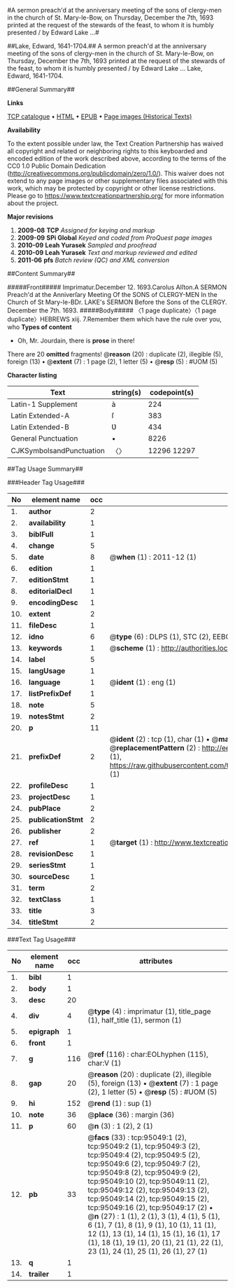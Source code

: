 #A sermon preach'd at the anniversary meeting of the sons of clergy-men in the church of St. Mary-le-Bow, on Thursday, December the 7th, 1693 printed at the request of the stewards of the feast, to whom it is humbly presented / by Edward Lake ...#

##Lake, Edward, 1641-1704.##
A sermon preach'd at the anniversary meeting of the sons of clergy-men in the church of St. Mary-le-Bow, on Thursday, December the 7th, 1693 printed at the request of the stewards of the feast, to whom it is humbly presented / by Edward Lake ...
Lake, Edward, 1641-1704.

##General Summary##

**Links**

[TCP catalogue](http://www.ota.ox.ac.uk/tcp/)  • 
[HTML](http://tei.it.ox.ac.uk/tcp/Texts-HTML/free/A48/A48361.html)  • 
[EPUB](http://tei.it.ox.ac.uk/tcp/Texts-EPUB/free/A48/A48361.epub) • 
[Page images (Historical Texts)](https://historicaltexts.jisc.ac.uk/eebo-12888530e)

**Availability**

To the extent possible under law, the Text Creation Partnership has waived all copyright and related or neighboring rights to this keyboarded and encoded edition of the work described above, according to the terms of the CC0 1.0 Public Domain Dedication (http://creativecommons.org/publicdomain/zero/1.0/). This waiver does not extend to any page images or other supplementary files associated with this work, which may be protected by copyright or other license restrictions. Please go to https://www.textcreationpartnership.org/ for more information about the project.

**Major revisions**

1. __2009-08__ __TCP__ *Assigned for keying and markup*
1. __2009-09__ __SPi Global__ *Keyed and coded from ProQuest page images*
1. __2010-09__ __Leah Yurasek__ *Sampled and proofread*
1. __2010-09__ __Leah Yurasek__ *Text and markup reviewed and edited*
1. __2011-06__ __pfs__ *Batch review (QC) and XML conversion*

##Content Summary##

#####Front#####
Imprimatur.December 12. 1693.Carolus Alſton.A SERMON Preach'd at the Anniverſary Meeting Of the SONS of CLERGY-MEN In the Church of St Mary-le-BDr. LAKE's SERMON Before the Sons of the CLERGY. December the 7th. 1693.
#####Body#####
〈1 page duplicate〉〈1 page duplicate〉HEBREWS xiij. 7.Remember them which have the rule over you, who 
**Types of content**

  * Oh, Mr. Jourdain, there is **prose** in there!

There are 20 **omitted** fragments! 
 @__reason__ (20) : duplicate (2), illegible (5), foreign (13)  •  @__extent__ (7) : 1 page (2), 1 letter (5)  •  @__resp__ (5) : #UOM (5)

**Character listing**


|Text|string(s)|codepoint(s)|
|---|---|---|
|Latin-1 Supplement|à|224|
|Latin Extended-A|ſ|383|
|Latin Extended-B|Ʋ|434|
|General Punctuation|•|8226|
|CJKSymbolsandPunctuation|〈〉|12296 12297|

##Tag Usage Summary##

###Header Tag Usage###

|No|element name|occ|attributes|
|---|---|---|---|
|1.|__author__|2||
|2.|__availability__|1||
|3.|__biblFull__|1||
|4.|__change__|5||
|5.|__date__|8| @__when__ (1) : 2011-12 (1)|
|6.|__edition__|1||
|7.|__editionStmt__|1||
|8.|__editorialDecl__|1||
|9.|__encodingDesc__|1||
|10.|__extent__|2||
|11.|__fileDesc__|1||
|12.|__idno__|6| @__type__ (6) : DLPS (1), STC (2), EEBO-CITATION (1), OCLC (1), VID (1)|
|13.|__keywords__|1| @__scheme__ (1) : http://authorities.loc.gov/ (1)|
|14.|__label__|5||
|15.|__langUsage__|1||
|16.|__language__|1| @__ident__ (1) : eng (1)|
|17.|__listPrefixDef__|1||
|18.|__note__|5||
|19.|__notesStmt__|2||
|20.|__p__|11||
|21.|__prefixDef__|2| @__ident__ (2) : tcp (1), char (1)  •  @__matchPattern__ (2) : ([0-9\-]+):([0-9IVX]+) (1), (.+) (1)  •  @__replacementPattern__ (2) : http://eebo.chadwyck.com/downloadtiff?vid=$1&page=$2 (1), https://raw.githubusercontent.com/textcreationpartnership/Texts/master/tcpchars.xml#$1 (1)|
|22.|__profileDesc__|1||
|23.|__projectDesc__|1||
|24.|__pubPlace__|2||
|25.|__publicationStmt__|2||
|26.|__publisher__|2||
|27.|__ref__|1| @__target__ (1) : http://www.textcreationpartnership.org/docs/. (1)|
|28.|__revisionDesc__|1||
|29.|__seriesStmt__|1||
|30.|__sourceDesc__|1||
|31.|__term__|2||
|32.|__textClass__|1||
|33.|__title__|3||
|34.|__titleStmt__|2||


###Text Tag Usage###

|No|element name|occ|attributes|
|---|---|---|---|
|1.|__bibl__|1||
|2.|__body__|1||
|3.|__desc__|20||
|4.|__div__|4| @__type__ (4) : imprimatur (1), title_page (1), half_title (1), sermon (1)|
|5.|__epigraph__|1||
|6.|__front__|1||
|7.|__g__|116| @__ref__ (116) : char:EOLhyphen (115), char:V (1)|
|8.|__gap__|20| @__reason__ (20) : duplicate (2), illegible (5), foreign (13)  •  @__extent__ (7) : 1 page (2), 1 letter (5)  •  @__resp__ (5) : #UOM (5)|
|9.|__hi__|152| @__rend__ (1) : sup (1)|
|10.|__note__|36| @__place__ (36) : margin (36)|
|11.|__p__|60| @__n__ (3) : 1 (2), 2 (1)|
|12.|__pb__|33| @__facs__ (33) : tcp:95049:1 (2), tcp:95049:2 (1), tcp:95049:3 (2), tcp:95049:4 (2), tcp:95049:5 (2), tcp:95049:6 (2), tcp:95049:7 (2), tcp:95049:8 (2), tcp:95049:9 (2), tcp:95049:10 (2), tcp:95049:11 (2), tcp:95049:12 (2), tcp:95049:13 (2), tcp:95049:14 (2), tcp:95049:15 (2), tcp:95049:16 (2), tcp:95049:17 (2)  •  @__n__ (27) : 1 (1), 2 (1), 3 (1), 4 (1), 5 (1), 6 (1), 7 (1), 8 (1), 9 (1), 10 (1), 11 (1), 12 (1), 13 (1), 14 (1), 15 (1), 16 (1), 17 (1), 18 (1), 19 (1), 20 (1), 21 (1), 22 (1), 23 (1), 24 (1), 25 (1), 26 (1), 27 (1)|
|13.|__q__|1||
|14.|__trailer__|1||
